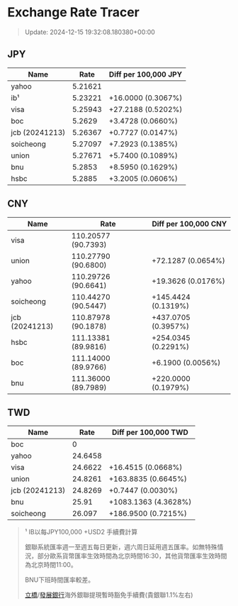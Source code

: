 # Exchange Rate Tracer

> Update: 2024-12-15 19:32:08.180380+00:00

## JPY

| Name           |    Rate | Diff per 100,000 JPY   |
|----------------|---------|------------------------|
| yahoo          | 5.21621 |                        |
| ib¹            | 5.23221 | +16.0000 (0.3067%)     |
| visa           | 5.25943 | +27.2188 (0.5202%)     |
| boc            | 5.2629  | +3.4728 (0.0660%)      |
| jcb (20241213) | 5.26367 | +0.7727 (0.0147%)      |
| soicheong      | 5.27097 | +7.2923 (0.1385%)      |
| union          | 5.27671 | +5.7400 (0.1089%)      |
| bnu            | 5.2853  | +8.5950 (0.1629%)      |
| hsbc           | 5.2885  | +3.2005 (0.0606%)      |

## CNY

| Name           | Rate                | Diff per 100,000 CNY   |
|----------------|---------------------|------------------------|
| visa           | 110.20577	(90.7393) |                        |
| union          | 110.27790	(90.6800) | +72.1287 (0.0654%)     |
| yahoo          | 110.29726	(90.6641) | +19.3626 (0.0176%)     |
| soicheong      | 110.44270	(90.5447) | +145.4424 (0.1319%)    |
| jcb (20241213) | 110.87978	(90.1878) | +437.0705 (0.3957%)    |
| hsbc           | 111.13381	(89.9816) | +254.0345 (0.2291%)    |
| boc            | 111.14000	(89.9766) | +6.1900 (0.0056%)      |
| bnu            | 111.36000	(89.7989) | +220.0000 (0.1979%)    |

## TWD

| Name           |    Rate | Diff per 100,000 TWD   |
|----------------|---------|------------------------|
| boc            |  0      |                        |
| yahoo          | 24.6458 |                        |
| visa           | 24.6622 | +16.4515 (0.0668%)     |
| union          | 24.8261 | +163.8835 (0.6645%)    |
| jcb (20241213) | 24.8269 | +0.7447 (0.0030%)      |
| bnu            | 25.91   | +1083.1363 (4.3628%)   |
| soicheong      | 26.097  | +186.9500 (0.7215%)    |


> ¹ IB以每JPY100,000 +USD2 手續費計算
>
> 銀聯系統匯率週一至週五每日更新，週六周日延用週五匯率。如無特殊情況，部分歐系貨幣匯率生效時間為北京時間16:30，其他貨幣匯率生效時間為北京時間11:00。
>
> BNU下班時間匯率較差。
>
> [立橋](https://www.wlbank.com.mo/uploads/ueditor/file/20181211/1544536513900230.pdf)/[發展銀行](https://www.mdb.com.mo/Service_Charges_20230728.pdf)海外銀聯提現暫時豁免手續費(貴銀聯1.1%左右)

